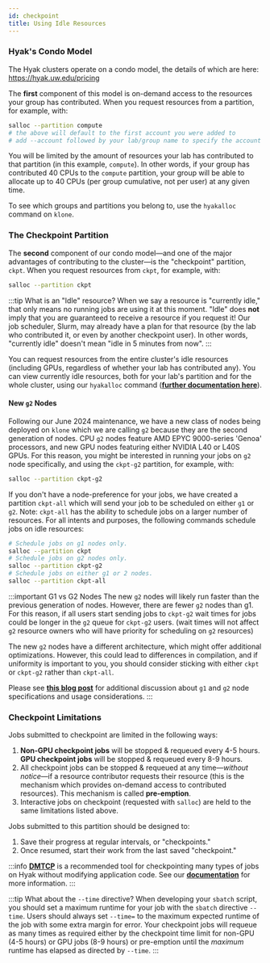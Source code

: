 ```yaml
---
id: checkpoint
title: Using Idle Resources
---
```

### Hyak's Condo Model
The Hyak clusters operate on a condo model, the details of which are here: https://hyak.uw.edu/pricing

The **first** component of this model is on-demand access to the resources your group has contributed. When you request resources from a partition, for example, with:

```bash
salloc --partition compute
# the above will default to the first account you were added to 
# add --account followed by your lab/group name to specify the account
```

You will be limited by the amount of resources your lab has contributed to that partition (in this example, `compute`). In other words, if your group has contributed 40 CPUs to the `compute` partition, your group will be able to allocate up to 40 CPUs (per group cumulative, not per user) at any given time.

To see which groups and partitions you belong to, use the `hyakalloc` command on `klone`.

### The Checkpoint Partition
The **second** component of our condo model—and one of the major advantages of contributing to the cluster—is the "checkpoint" partition, `ckpt`. When you request resources from `ckpt`, for example, with:

```bash
salloc --partition ckpt
```

:::tip What is an "Idle" resource?
When we say a resource is "currently idle," that only means no running jobs are using it at this moment. "Idle" does **not** imply that you are guaranteed to receive a resource if you request it! Our job scheduler, Slurm, may already have a plan for that resource (by the lab who contributed it, or even by another checkpoint user). In other words, "currently idle" doesn't mean "idle in 5 minutes from now".
:::

You can request resources from the entire cluster's idle resources (including GPUs, regardless of whether your lab has contributed any). You can view currently idle resources, both for your lab's partition and for the whole cluster, using our `hyakalloc` command ([**further documentation here**](https://hyak.uw.edu/docs/compute/resource-monitoring#hyakalloc)).

#### New `g2` Nodes

Following our June 2024 maintenance, we have a new class of nodes being deployed on `klone` which we are calling `g2` because they are the second generation of nodes. CPU `g2` nodes feature AMD EPYC 9000-series 'Genoa' processors, and new GPU nodes featuring either NVIDIA L40 or L40S GPUs. For this reason, you might be interested in running your jobs on `g2` node specifically, and using the `ckpt-g2` partition, for example, with: 

```bash
salloc --partition ckpt-g2
```

If you don't have a node-preference for your jobs, we have created a partition `ckpt-all` which will send your job to be scheduled on either `g1` or `g2`. Note: `ckpt-all` has the ability to schedule jobs on a larger number of resources. For all intents and purposes, the following commands schedule jobs on idle resources: 

```bash
# Schedule jobs on g1 nodes only.
salloc --partition ckpt
# Schedule jobs on g2 nodes only. 
salloc --partition ckpt-g2
# Schedule jobs on either g1 or 2 nodes. 
salloc --partition ckpt-all
```

:::important G1 vs G2 Nodes
The new `g2` nodes will likely run faster than the previous generation of nodes. However, there are fewer `g2` nodes than g1. For this reason, if all users start sending jobs to `ckpt-g2` wait times for jobs could be longer in the `g2` queue for `ckpt-g2` users. (wait times will not affect `g2` resource owners who will have priority for scheduling on `g2` resources)

The new `g2` nodes have a different architecture, which might offer additional optimizations. However, this could lead to differences in compilation, and if uniformity is important to you, you should consider sticking with either `ckpt` or `ckpt-g2` rather than `ckpt-all`.

Please see [**this blog post**](https://hyak.uw.edu/blog/g1-vs-g2) for additional discussion about `g1` and `g2` node specifications and usage considerations.
:::

### Checkpoint Limitations

Jobs submitted to checkpoint are limited in the following ways:

1. **Non-GPU checkpoint jobs** will be stopped & requeued every 4-5 hours. **GPU checkpoint jobs** will be stopped & requeued every 8-9 hours.
2. All checkpoint jobs can be stopped & requeued at any time—*without notice*—if a resource contributor requests their resource (this is the mechanism which provides on-demand access to contributed resources). This mechanism is called **pre-emption**.
3. Interactive jobs on checkpoint (requested with `salloc`) are held to the same limitations listed above. 

Jobs submitted to this partition should be designed to:

1. Save their progress at regular intervals, or "checkpoints."
2. Once resumed, start their work from the last saved "checkpoint."

:::info
[**DMTCP**](/docs/tools/dmtcp) is a recommended tool for checkpointing many types of jobs on Hyak without modifying application code. See our [**documentation**](/docs/tools/dmtcp) for more information.
:::

:::tip What about the `--time` directive?
When developing your `sbatch` script, you should set a maximum runtime for your job with the `sbatch` directive `--time`. Users should always set `--time=` to the maximum expected runtime of the job with some extra margin for error. Your checkpoint jobs will requeue as many times as required either by the checkpoint time limit for non-GPU (4-5 hours) or GPU jobs (8-9 hours) or pre-emption until the *maximum* runtime has elapsed as directed by `--time`.
:::
